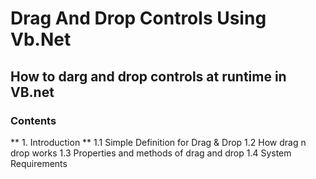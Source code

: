 # Drag And Drop Controls Using Vb.Net
## How to darg and drop controls at runtime in VB.net
### Contents
** 1. Introduction **
   1.1 Simple Definition for Drag & Drop
   1.2 How drag n drop works
   1.3 Properties and methods of drag and drop
   1.4 System Requirements
